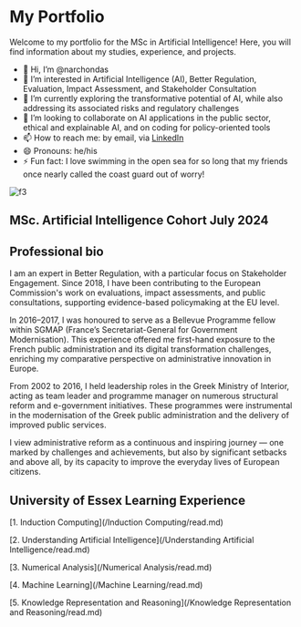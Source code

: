 # My Portfolio  

Welcome to my portfolio for the MSc in Artificial Intelligence! Here, you will find information about my studies, experience, and projects.  


- 👋 Hi, I’m @narchondas
- 👀 I’m interested in Artificial Intelligence (AI), Better Regulation, Evaluation, Impact Assessment, and Stakeholder Consultation
- 🌱 I’m currently exploring the transformative potential of AI, while also addressing its associated risks and regulatory challenges
- 💞️ I’m looking to collaborate on AI applications in the public sector, ethical and explainable AI, and on coding for policy-oriented tools
- 📫 How to reach me: by email, via [LinkedIn](http://www.linkedin.com/in/nikos-archontas-5a9a90234)
- 😄 Pronouns: he/his
- ⚡ Fun fact: I love swimming in the open sea for so long that my friends once nearly called the coast guard out of worry!
  

![f3](https://github.com/user-attachments/assets/c992b5f9-9741-437c-9b72-96b4a930178f)



## MSc. Artificial Intelligence Cohort July 2024

## Professional bio

I am an expert in Better Regulation, with a particular focus on Stakeholder Engagement. Since 2018, I have been contributing to the European Commission's work on evaluations, impact assessments, and public consultations, supporting evidence-based policymaking at the EU level.

In 2016–2017, I was honoured to serve as a Bellevue Programme fellow within SGMAP (France’s Secretariat-General for Government Modernisation). This experience offered me first-hand exposure to the French public administration and its digital transformation challenges, enriching my comparative perspective on administrative innovation in Europe.

From 2002 to 2016, I held leadership roles in the Greek Ministry of Interior, acting as team leader and programme manager on numerous structural reform and e-government initiatives. These programmes were instrumental in the modernisation of the Greek public administration and the delivery of improved public services.

I view administrative reform as a continuous and inspiring journey — one marked by challenges and achievements, but also by significant setbacks and above all, by its capacity to improve the everyday lives of European citizens.


## University of Essex Learning Experience


[1. Induction Computing](/Induction Computing/read.md)

[2. Understanding Artificial Intelligence](/Understanding Artificial Intelligence/read.md)

[3. Numerical Analysis](/Numerical Analysis/read.md)

[4. Machine Learning](/Machine Learning/read.md)

[5. Knowledge Representation and Reasoning](/Knowledge Representation and Reasoning/read.md)




<!---
narchondas/narchondas is a ✨ special ✨ repository because its `README.md` (this file) appears on your GitHub profile.
You can click the Preview link to take a look at your changes.
--->
